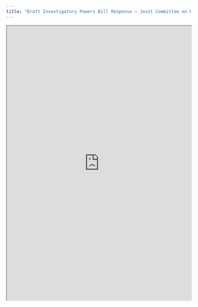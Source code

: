 ```yaml
---
title: "Draft Investigatory Powers Bill Response – Joint Committee on Human Rights"
---
```



<iframe height="750" width="100%" src="https://ewelton.github.io/ktest/wiki.html#Draft%20Investigatory%20Powers%20Bill%20Response%20%E2%80%93%20Joint%20Committee%20on%20Human%20Rights"></iframe>

